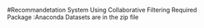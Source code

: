#Recommandetation System Using Collaborative Filtering
Required Package :Anaconda
Datasets are in the zip file 
